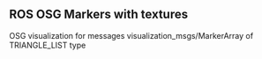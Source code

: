## ROS OSG Markers with textures

OSG visualization for messages visualization_msgs/MarkerArray of TRIANGLE_LIST type

